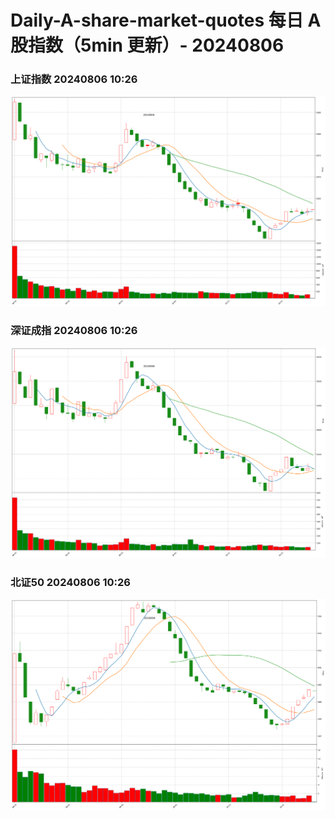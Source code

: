 
# Daily-A-share-market-quotes 每日 A 股指数（5min 更新）- 20240806

### 上证指数 20240806 10:26
![](./fig/2024/8/20240806-sh000001.png)

### 深证成指 20240806 10:26
![](./fig/2024/8/20240806-sz399001.png)

### 北证50 20240806 10:26
![](./fig/2024/8/20240806-bj899050.png)
